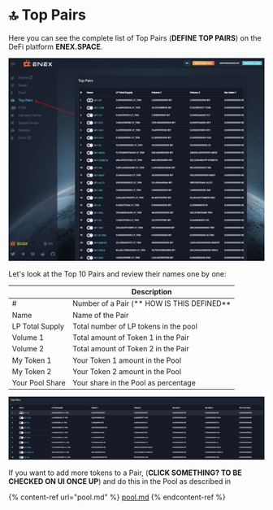 # 🔝 Top Pairs

Here you can see the complete list of Top Pairs (**DEFINE TOP PAIRS**) on the DeFi platform **ENEX.SPACE**.

![top pairs interface](<../.gitbook/assets/image (30).png>)

Let's look at the Top 10 Pairs and review their names one by one:

|                 | Description                                           |
| --------------- | ----------------------------------------------------- |
| #               | Number of a Pair (** HOW IS THIS DEFINED**            |
| Name            | Name of the Pair                                      |
| LP Total Supply | Total number of LP tokens in the pool                 |
| Volume 1        | Total amount of Token 1 in the Pair                   |
| Volume 2        | Total amount of Token 2 in the Pair                   |
| My Token 1      | Your Token 1 amount in the Pool                       |
| My Token 2      | Your Token 2 amount in the Pool                       |
| Your Pool Share | Your share in the Pool as percentage                  |

![top pairs](<../.gitbook/assets/image (9).png>)

If you want to add more tokens to a Pair, (**CLICK SOMETHING? TO BE CHECKED ON UI ONCE UP**) and do this in the Pool as described in

{% content-ref url="pool.md" %}
[pool.md](pool.md)
{% endcontent-ref %}
